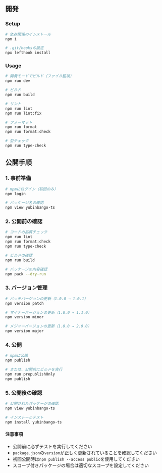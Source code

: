 ## 開発

### Setup

```bash
# 依存関係のインストール
npm i

# .git/hooksの設定
npx lefthook install
```

### Usage

```bash
# 開発モードでビルド（ファイル監視）
npm run dev

# ビルド
npm run build

# リント
npm run lint
npm run lint:fix

# フォーマット
npm run format
npm run format:check

# 型チェック
npm run type-check
```

## 公開手順

### 1. 事前準備

```bash
# npmにログイン（初回のみ）
npm login

# パッケージ名の確認
npm view yubinbango-ts
```

### 2. 公開前の確認

```bash
# コードの品質チェック
npm run lint
npm run format:check
npm run type-check

# ビルドの確認
npm run build

# パッケージの内容確認
npm pack --dry-run
```

### 3. バージョン管理

```bash
# パッチバージョンの更新（1.0.0 → 1.0.1）
npm version patch

# マイナーバージョンの更新（1.0.0 → 1.1.0）
npm version minor

# メジャーバージョンの更新（1.0.0 → 2.0.0）
npm version major
```

### 4. 公開

```bash
# npmに公開
npm publish

# または、公開前にビルドを実行
npm run prepublishOnly
npm publish
```

### 5. 公開後の確認

```bash
# 公開されたパッケージの確認
npm view yubinbango-ts

# インストールテスト
npm install yubinbango-ts
```

#### 注意事項

- 公開前に必ずテストを実行してください
- `package.json`の`version`が正しく更新されていることを確認してください
- 初回公開時は`npm publish --access public`を使用してください
- スコープ付きパッケージの場合は適切なスコープを設定してください
